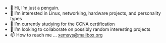 - 👋 Hi, I’m just a penguin.
- 👀 I’m interested in Linux, networking, hardware projects, and personality types
- 🌱 I’m currently studying for the CCNA certification
- 💞️ I’m looking to collaborate on possibly random interesting projects
- 📫 How to reach me ... xemsys@mailbox.org

<!---
xemsys/xemsys is a ✨ special ✨ repository because its `README.md` (this file) appears on your GitHub profile.
You can click the Preview link to take a look at your changes.
--->
